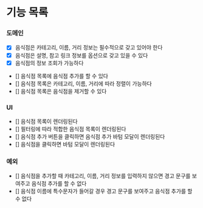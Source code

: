 # 기능 목록

### 도메인

- [x] 음식점은 카테고리, 이름, 거리 정보는 필수적으로 갖고 있어야 한다
- [x] 음식점은 설명, 참고 링크 정보를 옵션으로 갖고 있을 수 있다
- [x] 음식점의 정보 조회가 가능하다
- [] 음식점 목록에 음식점 추가를 할 수 있다
- [] 음식점 목록은 카테고리, 이름, 거리에 따라 정렬이 가능하다
- [] 음식점 목록은 음식점을 제거할 수 있다

### UI

- [] 음식점 목록이 렌더링된다
- [] 필터링에 따라 적합한 음식점 목록이 렌더링된다
- [] 음식점 추가 버튼을 클릭하면 음식점 추가 바텀 모달이 렌더링된다
- [] 음식점을 클릭하면 바텀 모달이 렌더링된다

### 예외

- [] 음식점을 추가할 때 카테고리, 이름, 거리 정보를 입력하지 않으면 경고 문구를 보여주고 음식점 추가를 할 수 없다
- [] 음식점 이름에 특수문자가 들어갈 경우 경고 문구를 보여주고 음식점 추가를 할 수 없다
